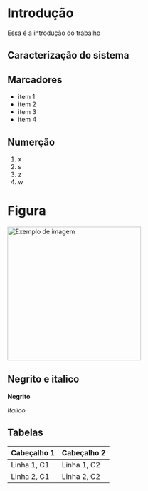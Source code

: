 # Introdução

Essa é a introdução do trabalho

## Caracterização do sistema

## Marcadores
- item 1
- item 2
- item 3
- item 4

## Numerção
1. x
2. s
3. z
4. w

# Figura
<img src="https://i.pinimg.com/736x/42/bf/a4/42bfa4409ceac73e2808922e42a86f43.jpg" alt= "Exemplo de imagem" width="300">

## Negrito e italico
**Negrito**

*Italico*

## Tabelas

| Cabeçalho 1 | Cabeçalho 2|
|------------ |------------|
| Linha 1, C1 | Linha 1, C2|
| Linha 2, C1 | Linha 2, C2|













